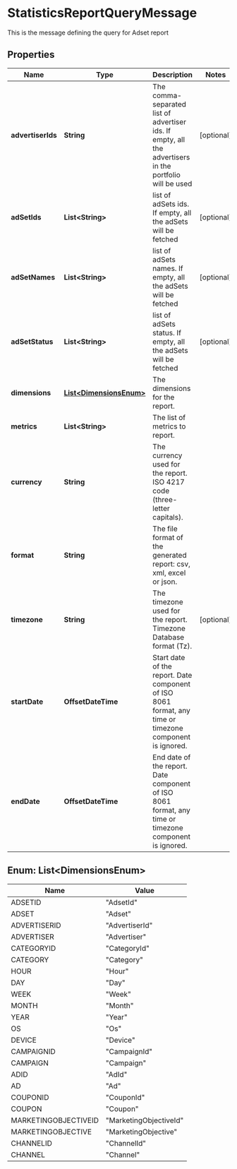 

# StatisticsReportQueryMessage

This is the message defining the query for Adset report

## Properties

Name | Type | Description | Notes
------------ | ------------- | ------------- | -------------
**advertiserIds** | **String** | The comma-separated list of advertiser ids. If empty, all the advertisers in the portfolio will be used |  [optional]
**adSetIds** | **List&lt;String&gt;** | list of adSets ids. If empty, all the adSets will be fetched |  [optional]
**adSetNames** | **List&lt;String&gt;** | list of adSets names. If empty, all the adSets will be fetched |  [optional]
**adSetStatus** | **List&lt;String&gt;** | list of adSets status. If empty, all the adSets will be fetched |  [optional]
**dimensions** | [**List&lt;DimensionsEnum&gt;**](#List&lt;DimensionsEnum&gt;) | The dimensions for the report. | 
**metrics** | **List&lt;String&gt;** | The list of metrics to report. | 
**currency** | **String** | The currency used for the report. ISO 4217 code (three-letter capitals). | 
**format** | **String** | The file format of the generated report: csv, xml, excel or json. | 
**timezone** | **String** | The timezone used for the report. Timezone Database format (Tz). |  [optional]
**startDate** | **OffsetDateTime** | Start date of the report. Date component of ISO 8061 format, any time or timezone component is ignored. | 
**endDate** | **OffsetDateTime** | End date of the report. Date component of ISO 8061 format, any time or timezone component is ignored. | 



## Enum: List&lt;DimensionsEnum&gt;

Name | Value
---- | -----
ADSETID | &quot;AdsetId&quot;
ADSET | &quot;Adset&quot;
ADVERTISERID | &quot;AdvertiserId&quot;
ADVERTISER | &quot;Advertiser&quot;
CATEGORYID | &quot;CategoryId&quot;
CATEGORY | &quot;Category&quot;
HOUR | &quot;Hour&quot;
DAY | &quot;Day&quot;
WEEK | &quot;Week&quot;
MONTH | &quot;Month&quot;
YEAR | &quot;Year&quot;
OS | &quot;Os&quot;
DEVICE | &quot;Device&quot;
CAMPAIGNID | &quot;CampaignId&quot;
CAMPAIGN | &quot;Campaign&quot;
ADID | &quot;AdId&quot;
AD | &quot;Ad&quot;
COUPONID | &quot;CouponId&quot;
COUPON | &quot;Coupon&quot;
MARKETINGOBJECTIVEID | &quot;MarketingObjectiveId&quot;
MARKETINGOBJECTIVE | &quot;MarketingObjective&quot;
CHANNELID | &quot;ChannelId&quot;
CHANNEL | &quot;Channel&quot;



